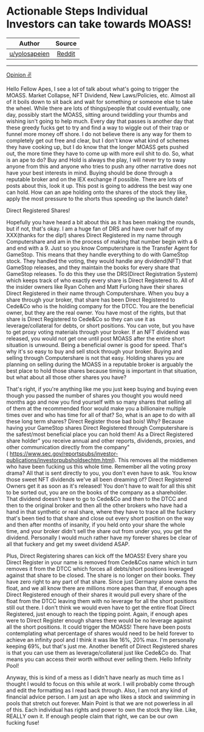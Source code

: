 Actionable Steps Individual Investors can take towards MOASS!
=============================================================

| Author       | Source       | 
| :-------------: |:-------------:|
|  [u/yolosapeien](https://www.reddit.com/user/yolosapeien/) | [Reddit](https://www.reddit.com/r/GMEJungle/comments/p1dpqm/actionable_steps_individual_investors_can_take/) | 

---

[Opinion ✌](https://www.reddit.com/r/GMEJungle/search?q=flair_name%3A%22Opinion%20%E2%9C%8C%22&restrict_sr=1)

Hello Fellow Apes, I see a lot of talk about what's going to trigger the MOASS. Market Collapse, NFT Dividend, New Laws/Policies, etc. Almost all of it boils down to sit back and wait for something or someone else to take the wheel. While there are lots of things/people that could eventually, one day, possibly start the MOASS, sitting around twiddling your thumbs and wishing isn't going to help much. Every day that passes is another day that these greedy fucks get to try and find a way to wiggle out of their trap or funnel more money off shore. I do not believe there is any way for them to completely get out free and clear, but I don't know what kind of schemes they have cooking up, but I do know that the longer MOASS gets pushed out, the more time they have to come up with more evil shit to do. So, what is an ape to do? Buy and Hold is always the play, I will never try to sway anyone from this and anyone who tries to push any other narrative does not have your best interests in mind. Buying should be done through a reputable broker and on the IEX exchange if possible. There are lots of posts about this, look it up. This post is going to address the best way one can hold. How can an ape holding onto the shares of the stock they like, apply the most pressure to the shorts thus speeding up the launch date?

Direct Registered Shares!

Hopefully you have heard a bit about this as it has been making the rounds, but if not, that's okay. I am a huge fan of DRS and have over half of my XXX(thanks for the dip!) shares Direct Registered in my name through Computershare and am in the process of making that number begin with a 6 and end with a 9. Just so you know Computershare is the Transfer Agent for GameStop. This means that they handle everything to do with GameStop stock. They handled the voting, they would handle any dividend(NFT) that GameStop releases, and they maintain the books for every share that GameStop releases. To do this they use the DRS(Direct Registration System) which keeps track of who exactly every share is Direct Registered to. All of the insider owners like Ryan Cohen and Matt Furlong have their shares Direct Registered in their name through Computershare. When you buy a share through your broker, that share has been Direct Registered to Cede&Co who is the holding company for the DTCC. You are the beneficial owner, but they are the real owner. You have most of the rights, but that share is Direct Registered to Cede&Co so they can use it as leverage/collateral for debts, or short positions. You can vote, but you have to get proxy voting materials through your broker. If an NFT dividend was released, you would not get one until post MOASS after the entire short situation is unwound. Being a beneficial owner is good for speed. That's why it's so easy to buy and sell stock through your broker. Buying and selling through Computershare is not that easy. Holding shares you are planning on selling during the MOASS in a reputable broker is arguably the best place to hold those shares because timing is important in that situation, but what about all those other shares you have?

That's right, if you're anything like me you just keep buying and buying even though you passed the number of shares you thought you would need months ago and now you find yourself with so many shares that selling all of them at the recommended floor would make you a billionaire multiple times over and who has time for all of that? So, what is an ape to do with all these long term shares? Direct Register those bad bois! Why? Because having your GameStop shares Direct Registered through Computershare is the safest/most beneficial place you can hold them! As a Direct Registered share holder" you receive annual and other reports, dividends, proxies, and other communication directly from the company"( <https://www.sec.gov/reportspubs/investor-publications/investorpubsholdsechtm.html>). This removes all the middlemen who have been fucking us this whole time. Remember all the voting proxy drama? All that is sent directly to you, you don't even have to ask. You know those sweet NFT dividends we've all been dreaming of? Direct Registered Owners get it as soon as it's released! You don't have to wait for all this shit to be sorted out, you are on the books of the company as a shareholder. That dividend doesn't have to go to Cede&Co and then to the DTCC and then to the original broker and then all the other brokers who have had a hand in that synthetic or real share, where they have to trace all the fuckery that's been tied to that share and close out every short position on the way and then after months of insanity, if you held onto your share the whole time, and your broker didn't sell the share out from under you, you get the dividend. Personally I would much rather have my forever shares be clear of all that fuckery and get my sweet dividend ASAP.

Plus, Direct Registering shares can kick off the MOASS! Every share you Direct Register in your name is removed from Cede&Cos name which in turn removes it from the DTCC which forces all debts/short positions leveraged against that share to be closed. The share is no longer on their books. They have zero right to any part of that share. Since just Germany alone owns the float, and we all know there are millions more apes than that, if enough apes Direct Registered enough of their shares it would pull every share of the float from the DTCC leaving them with no leverage for all the short positions still out there. I don't think we would even have to get the entire float Direct Registered, just enough to reach the tipping point. Again, if enough apes were to Direct Register enough shares there would be no leverage against all the short positions. It could trigger the MOASS! There have been posts contemplating what percentage of shares would need to be held forever to achieve an infinity pool and I think it was like 16%, 20% max. I'm personally keeping 69%, but that's just me. Another benefit of Direct Registered shares is that you can use them as leverage/collateral just like Cede&Co do. That means you can access their worth without ever selling them. Hello Infinity Pool!

Anyway, this is kind of a mess as I didn't have nearly as much time as I thought I would to focus on this while at work. I will probably come through and edit the formatting as I read back through. Also, I am not any kind of financial advice person. I am just an ape who likes a stock and swimming in pools that stretch out forever. Main Point is that we are not powerless in all of this. Each individual has rights and power to own the stock they like. Like, REALLY own it. If enough people claim that right, we can be our own fucking fuse!
